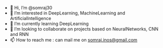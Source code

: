 - 👋 Hi, I’m @somraj30
- 👀 I’m interested in DeepLearning, MachineLearning and ArtificialIntelligence
- 🌱 I’m currently learning DeepLearning
- 💞️ I’m looking to collaborate on projects based on NeuralNetworks, CNN and RNN
- 📫 How to reach me : can mail me on somraj.inos@gmail.com

<!---
somraj30/somraj30 is a ✨ special ✨ repository because its `README.md` (this file) appears on your GitHub profile.
You can click the Preview link to take a look at your changes.
--->
